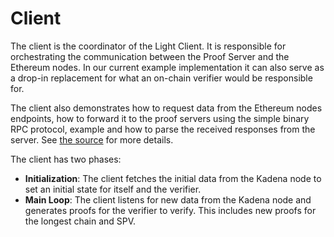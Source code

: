 # Client

The client is the coordinator of the Light Client. It is responsible for orchestrating the communication between the
Proof Server and the Ethereum nodes. In our current example implementation it can also serve as a drop-in replacement
for what an on-chain verifier would be responsible for.

The client also demonstrates how to request data from the Ethereum nodes endpoints, how to forward it to the proof servers
using the simple binary RPC protocol, example and how to parse the received responses from the server. See
[the source](https://github.com/argumentcomputer/zk-light-clients/blob/dev/kadena/light-client/src/bin/client.rs)
for more details.

The client has two phases:

- **Initialization**: The client fetches the initial data from the Kadena node to set
an initial state for itself and the verifier.
- **Main Loop**: The client listens for new data from the Kadena node and generates proofs for the verifier to verify.
  This includes new proofs for the longest chain and SPV.

